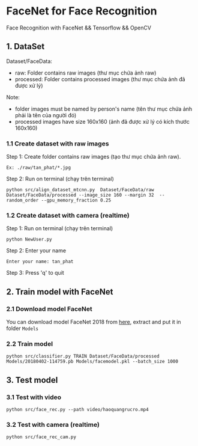 # FaceNet for Face Recognition
Face Recognition with FaceNet &amp;&amp; Tensorflow &amp;&amp; OpenCV

## 1. DataSet
Dataset/FaceData:
- raw: Folder contains raw images (thư mục chứa ảnh raw)
- processed: Folder contains processed images (thư mục chứa ảnh đã được xử lý)

Note:
- folder images must be named by person's name (tên thư mục chứa ảnh phải là tên của người đó)
- processed images have size 160x160 (ảnh đã được xử lý có kích thước 160x160)

### 1.1 Create dataset with raw images
Step 1: Create folder contains raw images (tạo thư mục chứa ảnh raw). 

    Ex: ./raw/tan_phat/*.jpg

Step 2: Run on terminal (chạy trên terminal)

    python src/align_dataset_mtcnn.py  Dataset/FaceData/raw Dataset/FaceData/processed --image_size 160 --margin 32  --random_order --gpu_memory_fraction 0.25

### 1.2 Create dataset with camera (realtime)
Step 1: Run on terminal (chạy trên terminal)

    python NewUser.py

Step 2: Enter your name 
    
    Enter your name: tan_phat

Step 3: Press 'q' to quit

## 2. Train model with FaceNet

### 2.1 Download model FaceNet
You can download model FaceNet 2018 from [here](https://drive.google.com/file/d/1EXPBSXwTaqrSC0OhUdXNmKSh9qJUQ55-/view?usp=sharing), extract and put it in folder `Models`

### 2.2 Train model

    python src/classifier.py TRAIN Dataset/FaceData/processed Models/20180402-114759.pb Models/facemodel.pkl --batch_size 1000

## 3. Test model 
### 3.1 Test with video
    python src/face_rec.py --path video/haoquangrucro.mp4

### 3.2 Test with camera (realtime)
    python src/face_rec_cam.py 
